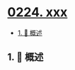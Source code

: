 # [0224. xxx](https://github.com/Tdahuyou/TNotes.leetcode/tree/main/notes/0224.%20xxx)

<!-- region:toc -->

- [1. 📝 概述](#1--概述)

<!-- endregion:toc -->

## 1. 📝 概述
